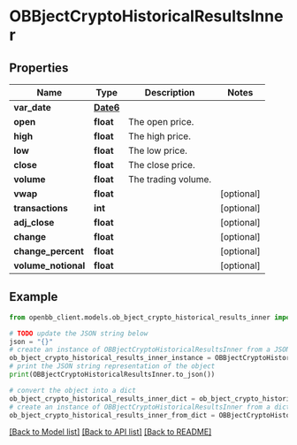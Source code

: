# OBBjectCryptoHistoricalResultsInner


## Properties

Name | Type | Description | Notes
------------ | ------------- | ------------- | -------------
**var_date** | [**Date6**](Date6.md) |  | 
**open** | **float** | The open price. | 
**high** | **float** | The high price. | 
**low** | **float** | The low price. | 
**close** | **float** | The close price. | 
**volume** | **float** | The trading volume. | 
**vwap** | **float** |  | [optional] 
**transactions** | **int** |  | [optional] 
**adj_close** | **float** |  | [optional] 
**change** | **float** |  | [optional] 
**change_percent** | **float** |  | [optional] 
**volume_notional** | **float** |  | [optional] 

## Example

```python
from openbb_client.models.ob_bject_crypto_historical_results_inner import OBBjectCryptoHistoricalResultsInner

# TODO update the JSON string below
json = "{}"
# create an instance of OBBjectCryptoHistoricalResultsInner from a JSON string
ob_bject_crypto_historical_results_inner_instance = OBBjectCryptoHistoricalResultsInner.from_json(json)
# print the JSON string representation of the object
print(OBBjectCryptoHistoricalResultsInner.to_json())

# convert the object into a dict
ob_bject_crypto_historical_results_inner_dict = ob_bject_crypto_historical_results_inner_instance.to_dict()
# create an instance of OBBjectCryptoHistoricalResultsInner from a dict
ob_bject_crypto_historical_results_inner_from_dict = OBBjectCryptoHistoricalResultsInner.from_dict(ob_bject_crypto_historical_results_inner_dict)
```
[[Back to Model list]](../README.md#documentation-for-models) [[Back to API list]](../README.md#documentation-for-api-endpoints) [[Back to README]](../README.md)


